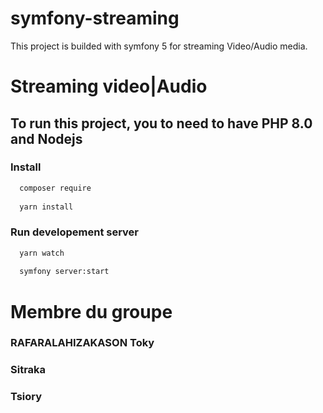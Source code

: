 # symfony-streaming
This project is builded with symfony 5 for streaming Video/Audio media.

# Streaming video|Audio

## To run this project, you to need to have PHP 8.0 and Nodejs

### Install

```bash
  composer require
  
  yarn install  
```

### Run developement server
```bash
  yarn watch
  
  symfony server:start
```

# Membre du groupe

### RAFARALAHIZAKASON Toky 

### Sitraka

### Tsiory
